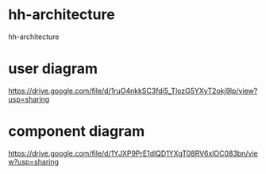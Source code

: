 # hh-architecture
hh-architecture

# user diagram
https://drive.google.com/file/d/1ruO4nkkSC3fdi5_TlozG5YXyT2okj9lp/view?usp=sharing

# component diagram
https://drive.google.com/file/d/1YJXP9PrE1dlQD1YXgT08RV6xlOC083bn/view?usp=sharing
